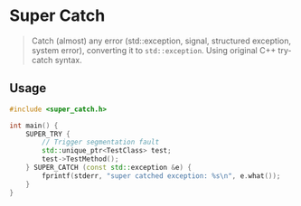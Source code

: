 # Super Catch

> Catch (almost) any error (std::exception, signal, structured exception, system error), converting it to `std::exception`. Using original C++ try-catch syntax.

## Usage

```c++
#include <super_catch.h>

int main() {
    SUPER_TRY {
        // Trigger segmentation fault
        std::unique_ptr<TestClass> test;
        test->TestMethod();
    } SUPER_CATCH (const std::exception &e) {
        fprintf(stderr, "super catched exception: %s\n", e.what());
    }
}
```
